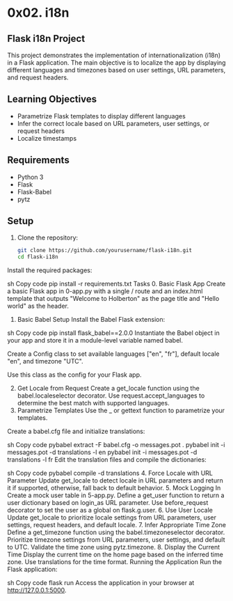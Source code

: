 # 0x02. i18n
## Flask i18n Project

This project demonstrates the implementation of internationalization (i18n) in a Flask application. The main objective is to localize the app by displaying different languages and timezones based on user settings, URL parameters, and request headers.

## Learning Objectives

- Parametrize Flask templates to display different languages
- Infer the correct locale based on URL parameters, user settings, or request headers
- Localize timestamps

## Requirements

- Python 3
- Flask
- Flask-Babel
- pytz

## Setup

1. Clone the repository:

   ```sh
   git clone https://github.com/yourusername/flask-i18n.git
   cd flask-i18n
Install the required packages:

sh
Copy code
pip install -r requirements.txt
Tasks
0. Basic Flask App
Create a basic Flask app in 0-app.py with a single / route and an index.html template that outputs "Welcome to Holberton" as the page title and "Hello world" as the header.

1. Basic Babel Setup
Install the Babel Flask extension:

sh
Copy code
pip install flask_babel==2.0.0
Instantiate the Babel object in your app and store it in a module-level variable named babel.

Create a Config class to set available languages ["en", "fr"], default locale "en", and timezone "UTC".

Use this class as the config for your Flask app.

2. Get Locale from Request
Create a get_locale function using the babel.localeselector decorator.
Use request.accept_languages to determine the best match with supported languages.
3. Parametrize Templates
Use the _ or gettext function to parametrize your templates.

Create a babel.cfg file and initialize translations:

sh
Copy code
pybabel extract -F babel.cfg -o messages.pot .
pybabel init -i messages.pot -d translations -l en
pybabel init -i messages.pot -d translations -l fr
Edit the translation files and compile the dictionaries:

sh
Copy code
pybabel compile -d translations
4. Force Locale with URL Parameter
Update get_locale to detect locale in URL parameters and return it if supported, otherwise, fall back to default behavior.
5. Mock Logging In
Create a mock user table in 5-app.py.
Define a get_user function to return a user dictionary based on login_as URL parameter.
Use before_request decorator to set the user as a global on flask.g.user.
6. Use User Locale
Update get_locale to prioritize locale settings from URL parameters, user settings, request headers, and default locale.
7. Infer Appropriate Time Zone
Define a get_timezone function using the babel.timezoneselector decorator.
Prioritize timezone settings from URL parameters, user settings, and default to UTC.
Validate the time zone using pytz.timezone.
8. Display the Current Time
Display the current time on the home page based on the inferred time zone.
Use translations for the time format.
Running the Application
Run the Flask application:

sh
Copy code
flask run
Access the application in your browser at http://127.0.0.1:5000.



